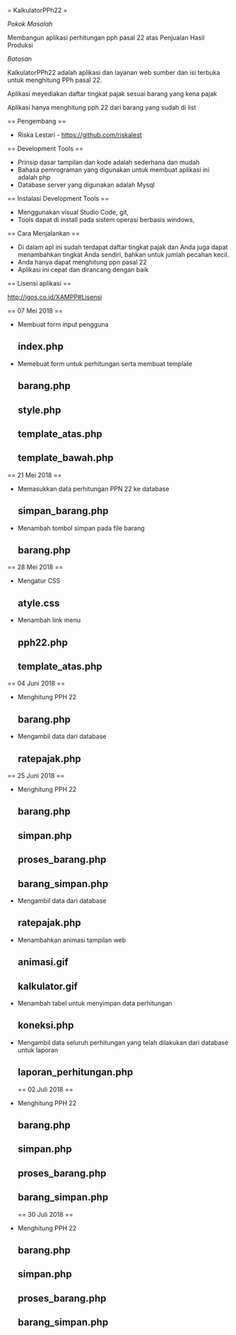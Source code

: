 = KalkulatorPPh22 =

*Pokok Masalah* 

Membangun aplikasi perhitungan pph pasal 22 atas Penjualan Hasil Produksi

*Batasan*

KalkulatorPPh22 adalah aplikasi dan layanan web sumber dan isi terbuka untuk 
menghitung PPh pasal 22.

Aplikasi meyediakan daftar tingkat pajak sesuai barang yang kena pajak

Aplikasi hanya menghitung pph 22 dari barang yang sudah di list

== Pengembang ==

* Riska Lestari - https://github.com/riskalest


== Development Tools ==

* Prinsip dasar tampilan dan kode adalah sederhana dan mudah
* Bahasa pemrograman yang digunakan untuk membuat aplikasi ini adalah php
* Database server yang digunakan adalah Mysql

== Instalasi Development Tools ==

* Menggunakan visual Studio Code, git, 
* Tools dapat di install pada sistem operasi berbasis windows,

== Cara Menjalankan ==

* Di dalam apl ini sudah terdapat daftar tingkat pajak dan Anda juga dapat menambahkan tingkat Anda sendiri, bahkan untuk jumlah pecahan kecil.
* Anda hanya dapat menghitung ppn pasal 22
* Aplikasi ini cepat dan dirancang dengan baik

== Lisensi aplikasi ==

http://igos.co.id/XAMPP#Lisensi

== 07 Mei 2018 ==

* Membuat form input pengguna
  ## index.php
* Memebuat form untuk perhitungan serta membuat template
  ## barang.php
  ## style.php
  ## template_atas.php
  ## template_bawah.php

== 21 Mei 2018 ==

* Memasukkan data perhitungan PPN 22 ke database
  ## simpan_barang.php
* Menambah tombol simpan pada file barang
  ## barang.php

== 28 Mei 2018 ==

* Mengatur CSS
  ## atyle.css
* Menambah link menu 
  ## pph22.php 
  ## template_atas.php

== 04 Juni 2018 ==

* Menghitung PPH 22
  ## barang.php
* Mengambil data dari database
  ## ratepajak.php


== 25 Juni 2018 ==

* Menghitung PPH 22
  ## barang.php
  ## simpan.php
  ## proses_barang.php
  ## barang_simpan.php
  
* Mengambil data dari database
  ## ratepajak.php
  
* Menambahkan animasi tampilan web
  ## animasi.gif
  ## kalkulator.gif

* Menambah tabel untuk menyimpan data perhitungan
  ## koneksi.php
  
* Mengambil data seluruh perhitungan yang telah dilakukan dari database untuk laporan 
  ## laporan_perhitungan.php
  
  == 02 Juli 2018 ==

* Menghitung PPH 22
  ## barang.php
  ## simpan.php
  ## proses_barang.php
  ## barang_simpan.php
  
  
  == 30 Juli 2018 ==

* Menghitung PPH 22
  ## barang.php
  ## simpan.php
  ## proses_barang.php
  ## barang_simpan.php
